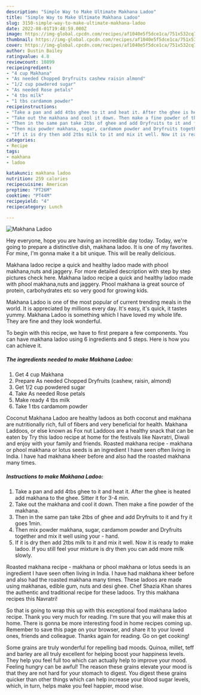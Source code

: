 ```yaml
---
description: "Simple Way to Make Ultimate Makhana Ladoo"
title: "Simple Way to Make Ultimate Makhana Ladoo"
slug: 3150-simple-way-to-make-ultimate-makhana-ladoo
date: 2022-08-01T19:48:59.000Z
image: https://img-global.cpcdn.com/recipes/af1040e5f5dce1ca/751x532cq70/makhana-ladoo-recipe-main-photo.jpg
thumbnail: https://img-global.cpcdn.com/recipes/af1040e5f5dce1ca/751x532cq70/makhana-ladoo-recipe-main-photo.jpg
cover: https://img-global.cpcdn.com/recipes/af1040e5f5dce1ca/751x532cq70/makhana-ladoo-recipe-main-photo.jpg
author: Dustin Bailey
ratingvalue: 4.8
reviewcount: 10899
recipeingredient:
- "4 cup Makhana"
- "As needed Chopped Dryfruits cashew raisin almond"
- "1/2 cup powdered sugar"
- "As needed Rose petals"
- "4 tbs milk"
- "1 tbs cardamom powder"
recipeinstructions:
- "Take a pan and add 4tbs ghee to it and heat it. After the ghee is heated add makhana to the ghee. Sitter it for 3-4 min."
- "Take out the makhana and cool it down. Then make a fine powder of the makhana."
- "Then in the same pan take 2tbs of ghee and add Dryfruits to it and fry it goes 1min."
- "Then mix powder makhana, sugar, cardamom powder and Dryfruits together and mix it well using your hand."
- "If it is dry then add 2tbs milk to it and mix it well. Now it is ready to make ladoo. If you still feel your mixture is dry then you can add more milk slowly."
categories:
- Recipe
tags:
- makhana
- ladoo

katakunci: makhana ladoo 
nutrition: 259 calories
recipecuisine: American
preptime: "PT26M"
cooktime: "PT44M"
recipeyield: "4"
recipecategory: Lunch

---
```



![Makhana Ladoo](https://img-global.cpcdn.com/recipes/af1040e5f5dce1ca/751x532cq70/makhana-ladoo-recipe-main-photo.jpg)

Hey everyone, hope you are having an incredible day today. Today, we're going to prepare a distinctive dish, makhana ladoo. It is one of my favorites. For mine, I'm gonna make it a bit unique. This will be really delicious.

Makhana ladoo recipe a quick and healthy ladoo made with phool makhana,nuts and jaggery. For more detailed description with step by step pictures check here. Makhana ladoo recipe a quick and healthy ladoo made with phool makhana,nuts and jaggery. Phool makhana ia great source of protein, carbohydrates etc so very good for growing kids.

Makhana Ladoo is one of the most popular of current trending meals in the world. It is appreciated by millions every day. It's easy, it's quick, it tastes yummy. Makhana Ladoo is something which I have loved my whole life. They are fine and they look wonderful.


To begin with this recipe, we have to first prepare a few components. You can have makhana ladoo using 6 ingredients and 5 steps. Here is how you can achieve it.

<!--inarticleads1-->

##### The ingredients needed to make Makhana Ladoo:

1. Get 4 cup Makhana
1. Prepare As needed Chopped Dryfruits (cashew, raisin, almond)
1. Get 1/2 cup powdered sugar
1. Take As needed Rose petals
1. Make ready 4 tbs milk
1. Take 1 tbs cardamom powder


Coconut Makhana Ladoo are healthy ladoos as both coconut and makhana are nutritionally rich, full of fibers and very beneficial for health. Makhana Laddoos, or else known as Fox nut Laddoos are a healthy snack that can be eaten by Try this ladoo recipe at home for the festivals like Navratri, Diwali and enjoy with your family and friends. Roasted makhana recipe - makhana or phool makhana or lotus seeds is an ingredient I have seen often living in India. I have had makhana kheer before and also had the roasted makhana many times. 

<!--inarticleads2-->

##### Instructions to make Makhana Ladoo:

1. Take a pan and add 4tbs ghee to it and heat it. After the ghee is heated add makhana to the ghee. Sitter it for 3-4 min.
1. Take out the makhana and cool it down. Then make a fine powder of the makhana.
1. Then in the same pan take 2tbs of ghee and add Dryfruits to it and fry it goes 1min.
1. Then mix powder makhana, sugar, cardamom powder and Dryfruits together and mix it well using your - hand.
1. If it is dry then add 2tbs milk to it and mix it well. Now it is ready to make ladoo. If you still feel your mixture is dry then you can add more milk slowly.


Roasted makhana recipe - makhana or phool makhana or lotus seeds is an ingredient I have seen often living in India. I have had makhana kheer before and also had the roasted makhana many times. These ladoos are made using makhanas, edible gum, nuts and desi ghee. Chef Shazia Khan shares the authentic and traditional recipe for these ladoos. Try this makhana recipes this Navratri! 

So that is going to wrap this up with this exceptional food makhana ladoo recipe. Thank you very much for reading. I'm sure that you will make this at home. There is gonna be more interesting food in home recipes coming up. Remember to save this page on your browser, and share it to your loved ones, friends and colleague. Thanks again for reading. Go on get cooking!

Some grains are truly wonderful for repelling bad moods. Quinoa, millet, teff and barley are all truly excellent for helping boost your happiness levels. They help you feel full too which can actually help to improve your mood. Feeling hungry can be awful! The reason these grains elevate your mood is that they are not hard for your stomach to digest. You digest these grains quicker than other things which can help increase your blood sugar levels, which, in turn, helps make you feel happier, mood wise.
